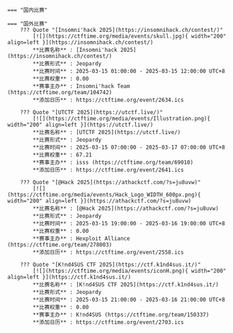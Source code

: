     === "国内比赛"
    
    === "国外比赛"
        ??? Quote "[Insomni'hack 2025](https://insomnihack.ch/contest/)"  
            [![](https://ctftime.org/media/events/skull.jpg){ width="200" align=left }](https://insomnihack.ch/contest/)  
            **比赛名称** : [Insomni'hack 2025](https://insomnihack.ch/contest/)  
            **比赛形式** : Jeopardy  
            **比赛时间** : 2025-03-15 01:00:00 - 2025-03-15 12:00:00 UTC+8  
            **比赛权重** : 0.00  
            **赛事主办** : Insomni'hack Team (https://ctftime.org/team/104742)  
            **添加日历** : https://ctftime.org/event/2634.ics  
            
        ??? Quote "[UTCTF 2025](https://utctf.live/)"  
            [![](https://ctftime.org/media/events/Illustration.png){ width="200" align=left }](https://utctf.live/)  
            **比赛名称** : [UTCTF 2025](https://utctf.live/)  
            **比赛形式** : Jeopardy  
            **比赛时间** : 2025-03-15 07:00:00 - 2025-03-17 07:00:00 UTC+8  
            **比赛权重** : 67.21  
            **赛事主办** : isss (https://ctftime.org/team/69010)  
            **添加日历** : https://ctftime.org/event/2641.ics  
            
        ??? Quote "[@Hack 2025](https://athackctf.com/?s=ju8uvw)"  
            [![](https://ctftime.org/media/events/Hack_Logo_WIDTH_600px.png){ width="200" align=left }](https://athackctf.com/?s=ju8uvw)  
            **比赛名称** : [@Hack 2025](https://athackctf.com/?s=ju8uvw)  
            **比赛形式** : Jeopardy  
            **比赛时间** : 2025-03-15 19:00:00 - 2025-03-16 19:00:00 UTC+8  
            **比赛权重** : 0.00  
            **赛事主办** : Hexploit Alliance (https://ctftime.org/team/278003)  
            **添加日历** : https://ctftime.org/event/2558.ics  
            
        ??? Quote "[K!nd4SUS CTF 2025](https://ctf.k1nd4sus.it/)"  
            [![](https://ctftime.org/media/events/iconH.png){ width="200" align=left }](https://ctf.k1nd4sus.it/)  
            **比赛名称** : [K!nd4SUS CTF 2025](https://ctf.k1nd4sus.it/)  
            **比赛形式** : Jeopardy  
            **比赛时间** : 2025-03-15 21:00:00 - 2025-03-16 21:00:00 UTC+8  
            **比赛权重** : 0.00  
            **赛事主办** : K!nd4SUS (https://ctftime.org/team/150337)  
            **添加日历** : https://ctftime.org/event/2703.ics  
            